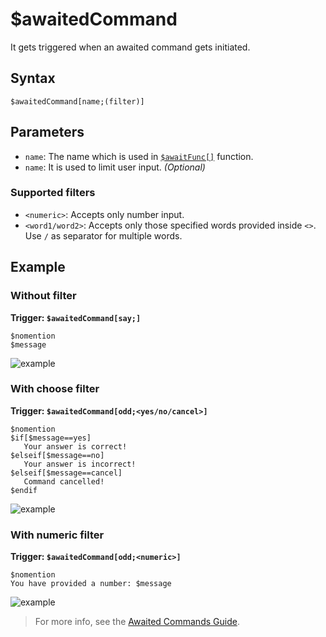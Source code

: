 # $awaitedCommand
It gets triggered when an awaited command gets initiated.
## Syntax
```
$awaitedCommand[name;(filter)]
```
## Parameters
- `name`: The name which is used in [`$awaitFunc[]`](../bdscript/awaitFunc.md) function.
- `name`: It is used to limit user input. _(Optional)_
### Supported filters
- `<numeric>`: Accepts only number input.
- `<word1/word2>`: Accepts only those specified words provided inside `<>`. Use `/` as separator for multiple words.
## Example
### Without filter
**Trigger: `$awaitedCommand[say;]`**
```
$nomention
$message
```
![example](https://user-images.githubusercontent.com/113303649/212084980-10ab6f01-5595-454f-bfe6-a23f8fd64c1e.png)
### With choose filter
**Trigger: `$awaitedCommand[odd;<yes/no/cancel>]`**
```
$nomention
$if[$message==yes]
   Your answer is correct!
$elseif[$message==no]
   Your answer is incorrect!
$elseif[$message==cancel]
   Command cancelled!
$endif
```
![example](https://user-images.githubusercontent.com/113303649/212088333-54a94584-f854-45cf-8b7e-6980aa370764.png)
### With numeric filter
**Trigger: `$awaitedCommand[odd;<numeric>]`**
```
$nomention
You have provided a number: $message
```
![example](https://user-images.githubusercontent.com/113303649/212089433-e998259a-0e74-4401-9140-a7ea4c6c3776.png)
> For more info, see the [Awaited Commands Guide](../guides/awaitedCommands.md).

